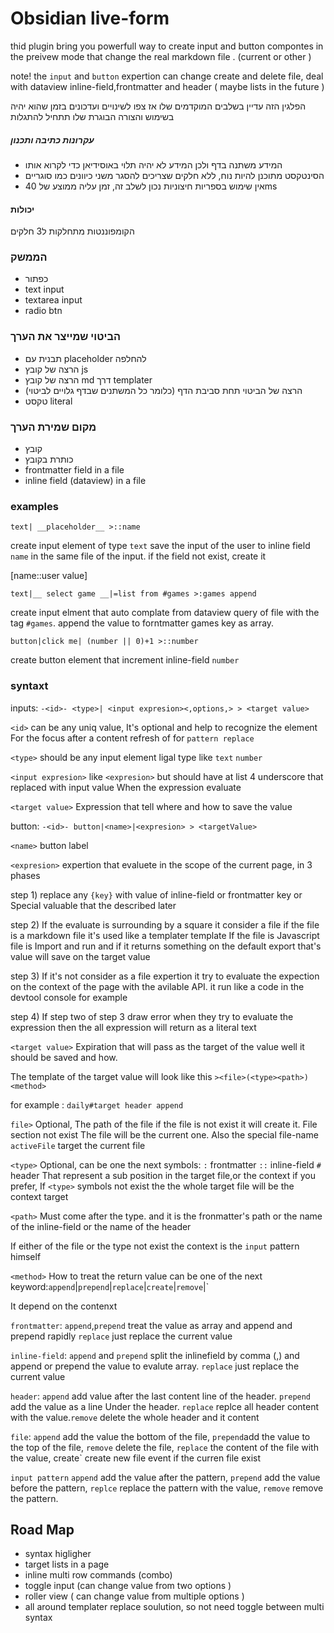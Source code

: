 # Obsidian live-form

thid plugin bring you powerfull way to create input and button compontes in the preivew mode that change the real markdown file . (current or other ) 

note! the `input` and `button` expertion can change create and delete file, deal with dataview inline-field,frontmatter and header ( maybe lists in the future ) 

הפלגין הזה עדיין בשלבים המוקדמים שלו אז צפו לשינויים ועדכונים בזמן שהוא יהיה בשימוש והצורה הבוגרת שלו תתחיל להתגלות

##### עקרונות כתיבה ותכנון

- המידע משתנה בדף ולכן המידע לא יהיה תלוי באוסידיאן כדי לקרוא אותו
- הסינטקסט מתוכנן להיות נוח, ללא חלקים שצריכים להסגר משני כיוונים כמו סוגריים
- אין שימוש בספריות חיצוניות נכון לשלב זה, זמן עליה ממוצע של 40ms

#### יכולות

הקומפוננטות מתחלקות ל3 חלקים

### הממשק

- כפתור
- text input
- textarea input
- radio btn

### הביטוי שמייצר את הערך

* תבנית עם placeholder להחלפה
* הרצה של קובץ js
* הרצה של קובץ md דרך templater
* הרצה של הביטוי תחת סביבת הדף (כלומר כל המשתנים שבדף גלויים לביטוי)
* טקסט literal

### מקום שמירת הערך

- קובץ
- כותרת בקובץ
- frontmatter field in a file
- inline field (dataview) in a file

### examples

`text| __placeholder__ >::name`

create input element of type `text` save the input of the user to inline field `name` in the same file of the input. if the field not exist, create it

[name::user value]

`text|__ select game __|=list from #games >:games append`

create input elment that auto complate from dataview query of file with the tag `#games`. append the value to forntmatter games key as array.

`button|click me| (number || 0)+1 >::number`

create button element that increment inline-field `number`

### syntaxt

inputs: `-<id>- <type>| <input expresion><,options,> > <target value>`

`<id>` can be any uniq value,  It's optional and help to recognize the element For the focus after a content refresh of for `pattern replace`

`<type>` should be any input element ligal type like `text` `number`

`<input expresion>` like `<expresion>` but should have at list 4 underscore that replaced with input value When the expression evaluate

`<target value>` Expression that tell where and how to save the value

button: `-<id>- button|<name>|<expresion> > <targetValue>`

`<name>` button label

`<expresion>` expertion that evaluete in the scope of the current page, in 3 phases

step 1) replace any `{key}` with value of inline-field or frontmatter key or Special valuable that the described later

step 2) If the evaluate is surrounding by a square it consider a file if the file is a markdown file it's used like a templater template If the file is Javascript file is Import and run and if it returns something on the default export that's value will save on the target value

step 3) If it's not consider as a file expertion it try to evaluate the expection on the context of the page with the avilable API. it run like a code in the devtool console for example

step 4) If step two of step 3 draw error when they try to evaluate the expression then the all expression will return as a literal text

`<target value>` Expiration that will pass as the target of the value well it should be saved and how.

The template of the target value will look like this `><file>(<type><path>) <method>`

for example : `daily#target header append`

`file>`  Optional, The path of the file if the file is not exist it will create it. File section not exist The file will be the current one. Also the special file-name `activeFile` target the current file

`<type>` Optional, can be one the next symbols: `:` frontmatter `::` inline-field `#` header That represent a sub position in the target file,or the context if you prefer, If `<type>` symbols not exist the the whole target file will be the context target

`<path>` Must come after the type. and it is the fronmatter's path or the name of the inline-field or the name of the header

If either of the file or the type not exist the context is the `input` pattern himself

`<method>` How to treat the return value can be one of the next keyword:`append`|`prepend`|`replace`|`create`|`remove`|`

It depend on the contenxt

`frontmatter`: `append`,`prepend` treat the value as array and append and prepend rapidly `replace` just replace the current value

`inline-field`: `append` and `prepend` split the inlinefield by comma (,) and append or prepend the value to evalute array. `replace` just replace the current value

`header`: `append` add value after the last content line of the header. `prepend` add the value as a line Under the header. `replace` replce all header content with the value.`remove` delete the whole header and it content

`file`: `append` add the value the bottom of the file, `prepend`add the value to the top of the file, `remove` delete the file, `replace` the content of the file with the value, create` create new file event if the curren file exist

`input pattern` `append` add the value after the pattern, `prepend` add the value before the pattern, `replce` replace the pattern with the value, `remove` remove the pattern.



## Road Map

- syntax higligher
- target lists in a page
- inline multi row commands (combo)
- toggle input (can change value from two options )
- roller view ( can change value from multiple options )
- all around templater replace soulution, so not need toggle between multi syntax
